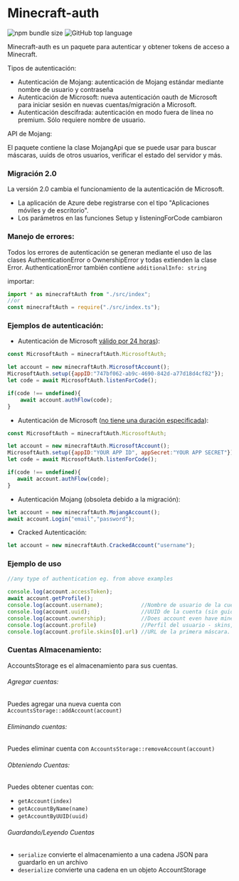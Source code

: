 # Minecraft-auth
![npm bundle size](https://img.shields.io/bundlephobia/min/minecraft-auth?label=npm%20size)
![GitHub top language](https://img.shields.io/github/languages/top/dommilosz/minecraft-auth)

Minecraft-auth es un paquete para autenticar y obtener tokens de acceso a Minecraft.

Tipos de autenticación:
* Autenticación de Mojang: autenticación de Mojang estándar mediante nombre de usuario y contraseña
* Autenticación de Microsoft: nueva autenticación oauth de Microsoft para iniciar sesión en nuevas cuentas/migración a Microsoft.
* Autenticación descifrada: autenticación en modo fuera de línea no premium. Sólo requiere nombre de usuario.

API de Mojang:

El paquete contiene la clase MojangApi que se puede usar para buscar máscaras, uuids de otros usuarios, verificar el estado del servidor y más.

### Migración 2.0
La versión 2.0 cambia el funcionamiento de la autenticación de Microsoft.
* La aplicación de Azure debe registrarse con el tipo "Aplicaciones móviles y de escritorio".
* Los parámetros en las funciones Setup y listeningForCode cambiaron

### Manejo de errores:
Todos los errores de autenticación se generan mediante el uso de las clases AuthenticationError o OwnershipError y todas extienden la clase Error.
AuthenticationError también contiene `additionalInfo: string`

importar:
```javascript
import * as minecraftAuth from "./src/index";
//or
const minecraftAuth = require("./src/index.ts");
```

### Ejemplos de autenticación:

 * Autenticación de Microsoft [válido por 24 horas](https://learn.microsoft.com/en-us/azure/active-directory/develop/v2-oauth2-auth-code-flow#refresh-the-access-token)): 
```javascript
const MicrosoftAuth = minecraftAuth.MicrosoftAuth;

let account = new minecraftAuth.MicrosoftAccount();
MicrosoftAuth.setup({appID:"747bf062-ab9c-4690-842d-a77d18d4cf82"});
let code = await MicrosoftAuth.listenForCode();

if(code !== undefined){
    await account.authFlow(code);
}
 ```

* Autenticación de Microsoft ([no tiene una duración especificada](https://learn.microsoft.com/en-us/azure/active-directory/develop/v2-oauth2-auth-code-flow#refresh-the-access-token)):
 ```javascript
const MicrosoftAuth = minecraftAuth.MicrosoftAuth;

let account = new minecraftAuth.MicrosoftAccount();
MicrosoftAuth.setup({appID:"YOUR APP ID", appSecret:"YOUR APP SECRET"}); 
let code = await MicrosoftAuth.listenForCode();

if(code !== undefined){
    await account.authFlow(code);
}
 ```

* Autenticación Mojang (obsoleta debido a la migración):
```javascript
let account = new minecraftAuth.MojangAccount();
await account.Login("email","password");
```


* Cracked Autenticación:
```javascript
let account = new minecraftAuth.CrackedAccount("username");
```

### Ejemplo de uso
```javascript
//any type of authentication eg. from above examples
        
console.log(account.accessToken);
await account.getProfile();
console.log(account.username);            //Nombre de usuario de la cuenta
console.log(account.uuid);                //UUID de la cuenta (sin guiones)
console.log(account.ownership);           //Does account even have minecraft
console.log(account.profile)              //Perfil del usuario - skins, capas, uuid, username
console.log(account.profile.skins[0].url) //URL de la primera máscara.
```

### Cuentas Almacenamiento:
AccountsStorage es el almacenamiento para sus cuentas.
###### Agregar cuentas:
Puedes agregar una nueva cuenta con `AccountsStorage::addAccount(account)`
###### Eliminando cuentas:
Puedes eliminar cuenta con `AccountsStorage::removeAccount(account)`

###### Obteniendo Cuentas:
Puedes obtener cuentas con:
* `getAccount(index)`
* `getAccountByName(name)`
* `getAccountByUUID(uuid)`
###### Guardando/Leyendo Cuentas
* `serialize` convierte el almacenamiento a una cadena JSON para guardarlo en un archivo
* `deserialize` convierte una cadena en un objeto AccountStorage
